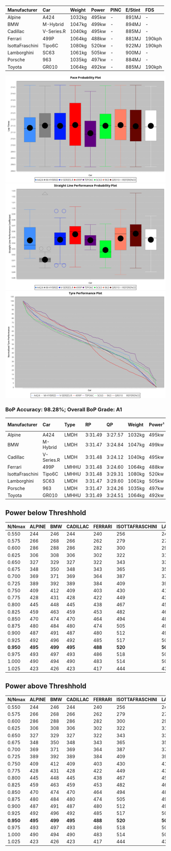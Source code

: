 |Manufacturer|Car|Weight|Power|PINC|E/Stint|FDS|
|:-|:-|:-|:-|:-|:-|:-|
|Alpine|A424|1032kg|495kw|-|891MJ|-|
|BMW|M-Hybrid|1047kg|499kw|-|894MJ|-|
|Cadillac|V-Series.R|1040kg|495kw|-|885MJ|-|
|Ferrari|499P|1064kg|488kw|-|881MJ|190kph|
|IsottaFraschini|Tipo6C|1080kg|520kw|-|922MJ|190kph|
|Lamborghini|SC63|1061kg|505kw|-|900MJ|-|
|Porsche|963|1035kg|497kw|-|884MJ|-|
|Toyota|GR010|1064kg|492kw|-|885MJ|190kph|

![PACECHART](./IMG/AUTO.png)
![STRAIGHTLINEPERFORMANCECHART](./IMG/AUTO_sp.png)
![TYREPERFORMANCECHART](./IMG/AUTO_tw.png)

### BoP Accuracy: 98.28%; Overall BoP Grade: A1
|Manufacturer|Car|Type|RP|QP|Weight|Power¹|Threshhold|PINC|Power²|E/Stint|AVG Vmax|FDS|RDLC|L/Stint|BOP-Grade|ModelAccuracy|ModelPoints|Match%|
|:-|:-|:-|:-|:-|:-|:-|:-|:-|:-|:-|:-|:-|:-|:-|:-|:-|:-|:-|
|Alpine|A424|LMDH|3:31.49|3:27.57|1032kg|495kw|0.0kph|-|495kw|891MJ|328.83kph|-|1.03|12|~A1|80.53%|517|100.00%|
|BMW|M-Hybrid|LMDH|3:31.47|3:24.84|1047kg|499kw|0.0kph|-|499kw|894MJ|323.96kph|-|1.02|12|~A1|98.60%|1690|100.00%|
|Cadillac|V-Series.R|LMDH|3:31.48|3:24.12|1040kg|495kw|0.0kph|-|495kw|885MJ|328.23kph|-|1.02|12|~A1|88.58%|2033|100.00%|
|Ferrari|499P|LMHHU|3:31.48|3:24.60|1064kg|488kw|0.0kph|-|488kw|881MJ|328.82kph|190kph|1.03|12|~A1|84.67%|2303|100.00%|
|IsottaFraschini|Tipo6C|LMHHU|3:31.48|3:29.31|1080kg|520kw|0.0kph|-|520kw|922MJ|329.04kph|190kph|1.02|12|+A2|66.67%|96|93.04%|
|Lamborghini|SC63|LMDH|3:31.47|3:29.60|1061kg|505kw|0.0kph|-|505kw|900MJ|325.63kph|-|1.03|12|+A2|96.77%|419|93.22%|
|Porsche|963|LMDH|3:31.47|3:24.26|1035kg|497kw|0.0kph|-|497kw|884MJ|329.46kph|-|1.02|12|~A1|93.05%|5740|100.00%|
|Toyota|GR010|LMHHU|3:31.49|3:24.51|1064kg|492kw|0.0kph|-|492kw|885MJ|329.34kph|190kph|1.02|12|~A1|90.17%|3255|100.00%|

## Power below Threshhold
|N/Nmax|ALPINE|BMW|CADILLAC|FERRARI|ISOTTAFRASCHINI|LAMBORGHINI|PORSCHE|TOYOTA|
|:-|:-|:-|:-|:-|:-|:-|:-|:-|
|0.550|244|246|244|240|256|249|245|242|
|0.575|266|268|266|262|279|272|267|265|
|0.600|286|288|286|282|300|292|287|284|
|0.625|306|308|306|302|322|312|307|304|
|0.650|327|329|327|322|343|333|328|325|
|0.675|348|350|348|343|365|355|349|345|
|0.700|369|371|369|364|387|376|370|366|
|0.725|389|392|389|384|409|397|391|387|
|0.750|409|412|409|403|430|417|411|407|
|0.775|428|431|428|422|449|436|429|425|
|0.800|445|448|445|438|467|454|446|442|
|0.825|459|463|459|453|482|469|461|456|
|0.850|470|474|470|464|494|480|472|467|
|0.875|480|484|480|474|505|490|482|477|
|0.900|487|491|487|480|512|497|489|484|
|0.925|492|496|492|485|517|502|494|489|
|**0.950**|**495**|**499**|**495**|**488**|**520**|**505**|**497**|**492**|
|0.975|493|497|493|486|518|503|495|490|
|1.000|490|494|490|483|514|500|492|487|
|1.025|423|426|423|417|444|431|424|420|

## Power above Threshhold
|N/Nmax|ALPINE|BMW|CADILLAC|FERRARI|ISOTTAFRASCHINI|LAMBORGHINI|PORSCHE|TOYOTA|
|:-|:-|:-|:-|:-|:-|:-|:-|:-|
|0.550|244|246|244|240|256|249|245|242|
|0.575|266|268|266|262|279|272|267|265|
|0.600|286|288|286|282|300|292|287|284|
|0.625|306|308|306|302|322|312|307|304|
|0.650|327|329|327|322|343|333|328|325|
|0.675|348|350|348|343|365|355|349|345|
|0.700|369|371|369|364|387|376|370|366|
|0.725|389|392|389|384|409|397|391|387|
|0.750|409|412|409|403|430|417|411|407|
|0.775|428|431|428|422|449|436|429|425|
|0.800|445|448|445|438|467|454|446|442|
|0.825|459|463|459|453|482|469|461|456|
|0.850|470|474|470|464|494|480|472|467|
|0.875|480|484|480|474|505|490|482|477|
|0.900|487|491|487|480|512|497|489|484|
|0.925|492|496|492|485|517|502|494|489|
|**0.950**|**495**|**499**|**495**|**488**|**520**|**505**|**497**|**492**|
|0.975|493|497|493|486|518|503|495|490|
|1.000|490|494|490|483|514|500|492|487|
|1.025|423|426|423|417|444|431|424|420|
